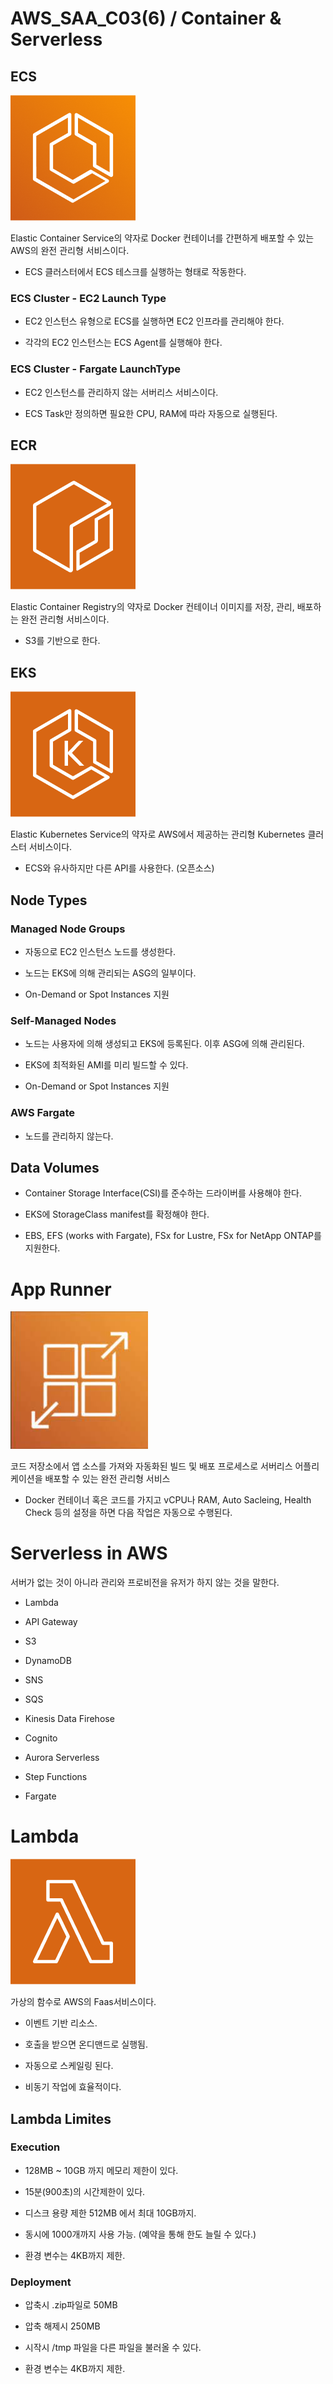 # AWS_SAA_C03(6) / Container & Serverless

## ECS

![ECS](./pictures/ECS.png)

Elastic Container Service의 약자로 Docker 컨테이너를 간편하게 배포할 수 있는 AWS의 완전 관리형 서비스이다.

- ECS 클러스터에서 ECS 테스크를 실행하는 형태로 작동한다.

### ECS Cluster - EC2 Launch Type

- EC2 인스턴스 유형으로 ECS를 실행하면 EC2 인프라를 관리해야 한다.

- 각각의 EC2 인스턴스는 ECS Agent를 실행해야 한다.

### ECS Cluster - Fargate LaunchType

- EC2 인스턴스를 관리하지 않는 서버리스 서비스이다.

- ECS Task만 정의하면 필요한 CPU, RAM에 따라 자동으로 실행된다.

## ECR

![ECR](./pictures/ECR.png)

Elastic Container Registry의 약자로 Docker 컨테이너 이미지를 저장, 관리, 배포하는 완전 관리형 서비스이다.

- S3를 기반으로 한다.

## EKS

![EKS](./pictures/EKS.png)

Elastic Kubernetes Service의 약자로 AWS에서 제공하는 관리형 Kubernetes 클러스터 서비스이다.

- ECS와 유사하지만 다른 API를 사용한다. (오픈소스)

## Node Types

### Managed Node Groups

- 자동으로 EC2 인스턴스 노드를 생성한다.

- 노드는 EKS에 의해 관리되는 ASG의 일부이다.

- On-Demand or Spot Instances 지원

### Self-Managed Nodes

- 노드는 사용자에 의해 생성되고 EKS에 등록된다. 이후 ASG에 의해 관리된다.

- EKS에 최적화된 AMI를 미리 빌드할 수 있다.

- On-Demand or Spot Instances 지원

### AWS Fargate

- 노드를 관리하지 않는다.

## Data Volumes

- Container Storage Interface(CSI)를 준수하는 드라이버를 사용해야 한다.

- EKS에 StorageClass manifest를 확정해야 한다.

- EBS, EFS (works with Fargate), FSx for Lustre, FSx for NetApp ONTAP를 지원한다.

# App Runner

![App_Runner](./pictures/App_Runner.png)

코드 저장소에서 앱 소스를 가져와 자동화된 빌드 및 배포 프로세스로 서버리스 어플리케이션을 배포할 수 있는 완전 관리형 서비스

- Docker 컨테이너 혹은 코드를 가지고 vCPU나 RAM, Auto Sacleing, Health Check 등의 설정을 하면 다음 작업은 자동으로 수행된다.

# Serverless in AWS

서버가 없는 것이 아니라 관리와 프로비전을 유저가 하지 않는 것을 말한다.

- Lambda

- API Gateway

- S3

- DynamoDB

- SNS

- SQS

- Kinesis Data Firehose

- Cognito

- Aurora Serverless

- Step Functions

- Fargate

# Lambda

![Lambda](./pictures/Lambda.png)

가상의 함수로 AWS의 Faas서비스이다.

- 이벤트 기반 리소스.

- 호출을 받으면 온디맨드로 실행됨.

- 자동으로 스케일링 된다.

- 비동기 작업에 효율적이다.

## Lambda Limites

### Execution

- 128MB ~ 10GB 까지 메모리 제한이 있다.

- 15분(900초)의 시간제한이 있다.

- 디스크 용량 제한 512MB 에서 최대 10GB까지.

- 동시에 1000개까지 사용 가능. (예약을 통해 한도 늘릴 수 있다.)

- 환경 변수는 4KB까지 제한.

### Deployment

- 압축시 .zip파일로 50MB

- 압축 해제시 250MB

- 시작시 /tmp 파일을 다른 파일을 불러올 수 있다.

- 환경 변수는 4KB까지 제한.
